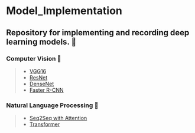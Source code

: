 # Model_Implementation
## Repository for implementing and recording deep learning models. 🤖

### Computer Vision 👀
> * [VGG16](https://github.com/jerife/Model_Implementation/tree/main/VGG16)
> * [ResNet](https://github.com/jerife/Model_Implementation/tree/main/ResNet)
> * [DenseNet](https://github.com/jerife/Model_Implementation/tree/main/DenseNet)
> * [Faster R-CNN](https://github.com/jerife/Model_Implementation/tree/main/Faster_RCNN)

### Natural Language Processing 💬
> * [Seq2Seq with Attention](https://github.com/jerife/Model_Implementation/tree/main/Seq2Seq)
> * [Transformer](https://github.com/jerife/Model_Implementation/tree/main/Transformer)
